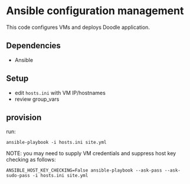 # Ansible configuration management

This code configures VMs and deploys Doodle application.

## Dependencies

- Ansible

## Setup

- edit ```hosts.ini``` with VM IP/hostnames
- review group_vars

## provision

run:

```ansible-playbook -i hosts.ini site.yml```

NOTE: you may need to supply VM credentials and suppress host key checking as follows:

```ANSIBLE_HOST_KEY_CHECKING=False ansible-playbook --ask-pass --ask-sudo-pass -i hosts.ini site.yml```
